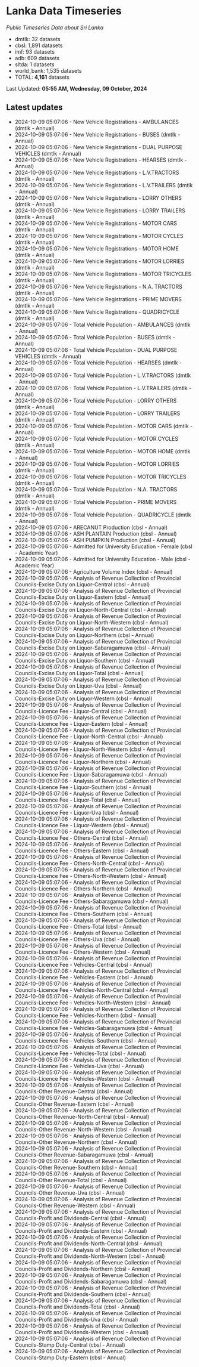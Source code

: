 # Lanka Data Timeseries
*Public Timeseries Data about Sri Lanka*

* dmtlk: 32 datasets
* cbsl: 1,891 datasets
* imf: 93 datasets
* adb: 609 datasets
* sltda: 1 datasets
* world_bank: 1,535 datasets
* TOTAL: **4,161** datasets

Last Updated: **05:55 AM, Wednesday, 09 October, 2024**

## Latest updates

* 2024-10-09 05:07:06 - New Vehicle Registrations - AMBULANCES (dmtlk - Annual)
* 2024-10-09 05:07:06 - New Vehicle Registrations - BUSES (dmtlk - Annual)
* 2024-10-09 05:07:06 - New Vehicle Registrations - DUAL PURPOSE VEHICLES (dmtlk - Annual)
* 2024-10-09 05:07:06 - New Vehicle Registrations - HEARSES (dmtlk - Annual)
* 2024-10-09 05:07:06 - New Vehicle Registrations - L.V.TRACTORS (dmtlk - Annual)
* 2024-10-09 05:07:06 - New Vehicle Registrations - L.V.TRAILERS (dmtlk - Annual)
* 2024-10-09 05:07:06 - New Vehicle Registrations - LORRY OTHERS (dmtlk - Annual)
* 2024-10-09 05:07:06 - New Vehicle Registrations - LORRY TRAILERS (dmtlk - Annual)
* 2024-10-09 05:07:06 - New Vehicle Registrations - MOTOR CARS (dmtlk - Annual)
* 2024-10-09 05:07:06 - New Vehicle Registrations - MOTOR CYCLES (dmtlk - Annual)
* 2024-10-09 05:07:06 - New Vehicle Registrations - MOTOR HOME (dmtlk - Annual)
* 2024-10-09 05:07:06 - New Vehicle Registrations - MOTOR LORRIES (dmtlk - Annual)
* 2024-10-09 05:07:06 - New Vehicle Registrations - MOTOR TRICYCLES (dmtlk - Annual)
* 2024-10-09 05:07:06 - New Vehicle Registrations - N.A. TRACTORS (dmtlk - Annual)
* 2024-10-09 05:07:06 - New Vehicle Registrations - PRIME MOVERS (dmtlk - Annual)
* 2024-10-09 05:07:06 - New Vehicle Registrations - QUADRICYCLE (dmtlk - Annual)
* 2024-10-09 05:07:06 - Total Vehicle Population - AMBULANCES (dmtlk - Annual)
* 2024-10-09 05:07:06 - Total Vehicle Population - BUSES (dmtlk - Annual)
* 2024-10-09 05:07:06 - Total Vehicle Population - DUAL PURPOSE VEHICLES (dmtlk - Annual)
* 2024-10-09 05:07:06 - Total Vehicle Population - HEARSES (dmtlk - Annual)
* 2024-10-09 05:07:06 - Total Vehicle Population - L.V.TRACTORS (dmtlk - Annual)
* 2024-10-09 05:07:06 - Total Vehicle Population - L.V.TRAILERS (dmtlk - Annual)
* 2024-10-09 05:07:06 - Total Vehicle Population - LORRY OTHERS (dmtlk - Annual)
* 2024-10-09 05:07:06 - Total Vehicle Population - LORRY TRAILERS (dmtlk - Annual)
* 2024-10-09 05:07:06 - Total Vehicle Population - MOTOR CARS (dmtlk - Annual)
* 2024-10-09 05:07:06 - Total Vehicle Population - MOTOR CYCLES (dmtlk - Annual)
* 2024-10-09 05:07:06 - Total Vehicle Population - MOTOR HOME (dmtlk - Annual)
* 2024-10-09 05:07:06 - Total Vehicle Population - MOTOR LORRIES (dmtlk - Annual)
* 2024-10-09 05:07:06 - Total Vehicle Population - MOTOR TRICYCLES (dmtlk - Annual)
* 2024-10-09 05:07:06 - Total Vehicle Population - N.A. TRACTORS (dmtlk - Annual)
* 2024-10-09 05:07:06 - Total Vehicle Population - PRIME MOVERS (dmtlk - Annual)
* 2024-10-09 05:07:06 - Total Vehicle Population - QUADRICYCLE (dmtlk - Annual)
* 2024-10-09 05:07:06 - ARECANUT Production (cbsl - Annual)
* 2024-10-09 05:07:06 - ASH PLANTAIN Production (cbsl - Annual)
* 2024-10-09 05:07:06 - ASH PUMPKIN Production (cbsl - Annual)
* 2024-10-09 05:07:06 - Admitted for University Education - Female (cbsl - Academic Year)
* 2024-10-09 05:07:06 - Admitted for University Education - Male (cbsl - Academic Year)
* 2024-10-09 05:07:06 - Agriculture Volume Index (cbsl - Annual)
* 2024-10-09 05:07:06 - Analysis of Revenue Collection of Provincial Councils-Excise Duty on Liquor-Central (cbsl - Annual)
* 2024-10-09 05:07:06 - Analysis of Revenue Collection of Provincial Councils-Excise Duty on Liquor-Eastern (cbsl - Annual)
* 2024-10-09 05:07:06 - Analysis of Revenue Collection of Provincial Councils-Excise Duty on Liquor-North-Central (cbsl - Annual)
* 2024-10-09 05:07:06 - Analysis of Revenue Collection of Provincial Councils-Excise Duty on Liquor-North-Western (cbsl - Annual)
* 2024-10-09 05:07:06 - Analysis of Revenue Collection of Provincial Councils-Excise Duty on Liquor-Northern (cbsl - Annual)
* 2024-10-09 05:07:06 - Analysis of Revenue Collection of Provincial Councils-Excise Duty on Liquor-Sabaragamuwa (cbsl - Annual)
* 2024-10-09 05:07:06 - Analysis of Revenue Collection of Provincial Councils-Excise Duty on Liquor-Southern (cbsl - Annual)
* 2024-10-09 05:07:06 - Analysis of Revenue Collection of Provincial Councils-Excise Duty on Liquor-Total (cbsl - Annual)
* 2024-10-09 05:07:06 - Analysis of Revenue Collection of Provincial Councils-Excise Duty on Liquor-Uva (cbsl - Annual)
* 2024-10-09 05:07:06 - Analysis of Revenue Collection of Provincial Councils-Excise Duty on Liquor-Western (cbsl - Annual)
* 2024-10-09 05:07:06 - Analysis of Revenue Collection of Provincial Councils-Licence Fee - Liquor-Central (cbsl - Annual)
* 2024-10-09 05:07:06 - Analysis of Revenue Collection of Provincial Councils-Licence Fee - Liquor-Eastern (cbsl - Annual)
* 2024-10-09 05:07:06 - Analysis of Revenue Collection of Provincial Councils-Licence Fee - Liquor-North-Central (cbsl - Annual)
* 2024-10-09 05:07:06 - Analysis of Revenue Collection of Provincial Councils-Licence Fee - Liquor-North-Western (cbsl - Annual)
* 2024-10-09 05:07:06 - Analysis of Revenue Collection of Provincial Councils-Licence Fee - Liquor-Northern (cbsl - Annual)
* 2024-10-09 05:07:06 - Analysis of Revenue Collection of Provincial Councils-Licence Fee - Liquor-Sabaragamuwa (cbsl - Annual)
* 2024-10-09 05:07:06 - Analysis of Revenue Collection of Provincial Councils-Licence Fee - Liquor-Southern (cbsl - Annual)
* 2024-10-09 05:07:06 - Analysis of Revenue Collection of Provincial Councils-Licence Fee - Liquor-Total (cbsl - Annual)
* 2024-10-09 05:07:06 - Analysis of Revenue Collection of Provincial Councils-Licence Fee - Liquor-Uva (cbsl - Annual)
* 2024-10-09 05:07:06 - Analysis of Revenue Collection of Provincial Councils-Licence Fee - Liquor-Western (cbsl - Annual)
* 2024-10-09 05:07:06 - Analysis of Revenue Collection of Provincial Councils-Licence Fee - Others-Central (cbsl - Annual)
* 2024-10-09 05:07:06 - Analysis of Revenue Collection of Provincial Councils-Licence Fee - Others-Eastern (cbsl - Annual)
* 2024-10-09 05:07:06 - Analysis of Revenue Collection of Provincial Councils-Licence Fee - Others-North-Central (cbsl - Annual)
* 2024-10-09 05:07:06 - Analysis of Revenue Collection of Provincial Councils-Licence Fee - Others-North-Western (cbsl - Annual)
* 2024-10-09 05:07:06 - Analysis of Revenue Collection of Provincial Councils-Licence Fee - Others-Northern (cbsl - Annual)
* 2024-10-09 05:07:06 - Analysis of Revenue Collection of Provincial Councils-Licence Fee - Others-Sabaragamuwa (cbsl - Annual)
* 2024-10-09 05:07:06 - Analysis of Revenue Collection of Provincial Councils-Licence Fee - Others-Southern (cbsl - Annual)
* 2024-10-09 05:07:06 - Analysis of Revenue Collection of Provincial Councils-Licence Fee - Others-Total (cbsl - Annual)
* 2024-10-09 05:07:06 - Analysis of Revenue Collection of Provincial Councils-Licence Fee - Others-Uva (cbsl - Annual)
* 2024-10-09 05:07:06 - Analysis of Revenue Collection of Provincial Councils-Licence Fee - Others-Western (cbsl - Annual)
* 2024-10-09 05:07:06 - Analysis of Revenue Collection of Provincial Councils-Licence Fee - Vehicles-Central (cbsl - Annual)
* 2024-10-09 05:07:06 - Analysis of Revenue Collection of Provincial Councils-Licence Fee - Vehicles-Eastern (cbsl - Annual)
* 2024-10-09 05:07:06 - Analysis of Revenue Collection of Provincial Councils-Licence Fee - Vehicles-North-Central (cbsl - Annual)
* 2024-10-09 05:07:06 - Analysis of Revenue Collection of Provincial Councils-Licence Fee - Vehicles-North-Western (cbsl - Annual)
* 2024-10-09 05:07:06 - Analysis of Revenue Collection of Provincial Councils-Licence Fee - Vehicles-Northern (cbsl - Annual)
* 2024-10-09 05:07:06 - Analysis of Revenue Collection of Provincial Councils-Licence Fee - Vehicles-Sabaragamuwa (cbsl - Annual)
* 2024-10-09 05:07:06 - Analysis of Revenue Collection of Provincial Councils-Licence Fee - Vehicles-Southern (cbsl - Annual)
* 2024-10-09 05:07:06 - Analysis of Revenue Collection of Provincial Councils-Licence Fee - Vehicles-Total (cbsl - Annual)
* 2024-10-09 05:07:06 - Analysis of Revenue Collection of Provincial Councils-Licence Fee - Vehicles-Uva (cbsl - Annual)
* 2024-10-09 05:07:06 - Analysis of Revenue Collection of Provincial Councils-Licence Fee - Vehicles-Western (cbsl - Annual)
* 2024-10-09 05:07:06 - Analysis of Revenue Collection of Provincial Councils-Other Revenue-Central (cbsl - Annual)
* 2024-10-09 05:07:06 - Analysis of Revenue Collection of Provincial Councils-Other Revenue-Eastern (cbsl - Annual)
* 2024-10-09 05:07:06 - Analysis of Revenue Collection of Provincial Councils-Other Revenue-North-Central (cbsl - Annual)
* 2024-10-09 05:07:06 - Analysis of Revenue Collection of Provincial Councils-Other Revenue-North-Western (cbsl - Annual)
* 2024-10-09 05:07:06 - Analysis of Revenue Collection of Provincial Councils-Other Revenue-Northern (cbsl - Annual)
* 2024-10-09 05:07:06 - Analysis of Revenue Collection of Provincial Councils-Other Revenue-Sabaragamuwa (cbsl - Annual)
* 2024-10-09 05:07:06 - Analysis of Revenue Collection of Provincial Councils-Other Revenue-Southern (cbsl - Annual)
* 2024-10-09 05:07:06 - Analysis of Revenue Collection of Provincial Councils-Other Revenue-Total (cbsl - Annual)
* 2024-10-09 05:07:06 - Analysis of Revenue Collection of Provincial Councils-Other Revenue-Uva (cbsl - Annual)
* 2024-10-09 05:07:06 - Analysis of Revenue Collection of Provincial Councils-Other Revenue-Western (cbsl - Annual)
* 2024-10-09 05:07:06 - Analysis of Revenue Collection of Provincial Councils-Profit and Dividends-Central (cbsl - Annual)
* 2024-10-09 05:07:06 - Analysis of Revenue Collection of Provincial Councils-Profit and Dividends-Eastern (cbsl - Annual)
* 2024-10-09 05:07:06 - Analysis of Revenue Collection of Provincial Councils-Profit and Dividends-North-Central (cbsl - Annual)
* 2024-10-09 05:07:06 - Analysis of Revenue Collection of Provincial Councils-Profit and Dividends-North-Western (cbsl - Annual)
* 2024-10-09 05:07:06 - Analysis of Revenue Collection of Provincial Councils-Profit and Dividends-Northern (cbsl - Annual)
* 2024-10-09 05:07:06 - Analysis of Revenue Collection of Provincial Councils-Profit and Dividends-Sabaragamuwa (cbsl - Annual)
* 2024-10-09 05:07:06 - Analysis of Revenue Collection of Provincial Councils-Profit and Dividends-Southern (cbsl - Annual)
* 2024-10-09 05:07:06 - Analysis of Revenue Collection of Provincial Councils-Profit and Dividends-Total (cbsl - Annual)
* 2024-10-09 05:07:06 - Analysis of Revenue Collection of Provincial Councils-Profit and Dividends-Uva (cbsl - Annual)
* 2024-10-09 05:07:06 - Analysis of Revenue Collection of Provincial Councils-Profit and Dividends-Western (cbsl - Annual)
* 2024-10-09 05:07:06 - Analysis of Revenue Collection of Provincial Councils-Stamp Duty-Central (cbsl - Annual)
* 2024-10-09 05:07:06 - Analysis of Revenue Collection of Provincial Councils-Stamp Duty-Eastern (cbsl - Annual)